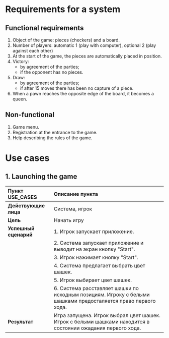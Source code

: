 # Requirements for a system
## Functional requirements
1. Object of the game: pieces (checkers) and a board.
2. Number of players: automatic 1 (play with computer), optional 2 (play against each other)
3. At the start of the game, the pieces are automatically placed in position.
4. Victory: 
    * by agreement of the parties; 
    * if the opponent has no pieces.
5. Draw:
    * by agreement of the parties;
    * if after 15 moves there has been no capture of a piece.
6. When a pawn reaches the opposite edge of the board, it becomes a queen.
## Non-functional
1. Game menu.
2. Registration at the entrance to the game.
3. Help describing the rules of the game.
# Use cases
## 1. Launching the game
| Пункт USE_CASES | Описание пункта |
|:-----------|:------------|
| __Действующие лица__ | Система, игрок |
| __Цель__ | Начать игру |
| __Успешный сценарий__ | 1. Игрок запускает приложение.
|| 2. Система запускает приложение и выводит на экран кнопку "Start".
|| 3. Игрок нажимает кнопку "Start".
|| 4. Система предлагает выбрать цвет шашек.
|| 5. Игрок выбирает цвет шашек.
|| 6. Система расставляет шашки по исходным позициям. Игроку с белыми шашками предосталяется право первого хода.
| __Результат__ | Игра запущена. Игрок выбрал цвет шашек. Игрок с белыми шашками находится в состоянии ожадания первого хода. |
